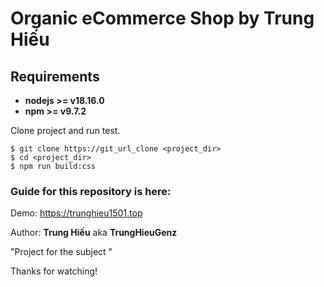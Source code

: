 # Organic eCommerce Shop by Trung Hiếu

## Requirements

- **nodejs >= v18.16.0**
- **npm >= v9.7.2**

Clone project and run test.

```
$ git clone https://git_url_clone <project_dir>
$ cd <project_dir>
$ npm run build:css

```

### Guide for this repository is here:

Demo: https://trunghieu1501.top

Author: **Trung Hiếu** aka **TrungHieuGenz**

"Project for the subject "

Thanks for watching!
